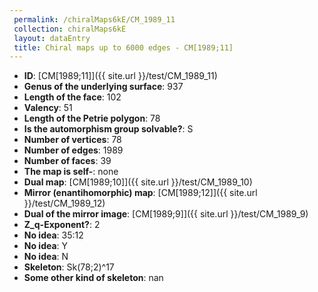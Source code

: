 ```yaml
--- 
 permalink: /chiralMaps6kE/CM_1989_11 
 collection: chiralMaps6kE
 layout: dataEntry
 title: Chiral maps up to 6000 edges - CM[1989;11]
---
```


- **ID**: [CM[1989;11]]({{ site.url }}/test/CM_1989_11)
- **Genus of the underlying surface**: 937
- **Length of the face**: 102
- **Valency**: 51
- **Length of the Petrie polygon**: 78
- **Is the automorphism group solvable?**: S
- **Number of vertices**: 78
- **Number of edges**: 1989
- **Number of faces**: 39
- **The map is self-**: none
- **Dual map**: [CM[1989;10]]({{ site.url }}/test/CM_1989_10)
- **Mirror (enantihomorphic) map**: [CM[1989;12]]({{ site.url }}/test/CM_1989_12)
- **Dual of the mirror image**: [CM[1989;9]]({{ site.url }}/test/CM_1989_9)
- **Z_q-Exponent?**: 2
- **No idea**:  35:12
- **No idea**: Y
- **No idea**: N
- **Skeleton**: Sk(78;2)^17
- **Some other kind of skeleton**: nan
